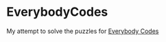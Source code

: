 # EverybodyCodes
My attempt to solve the puzzles for [Everybody Codes]([url](https://everybody.codes/home))
